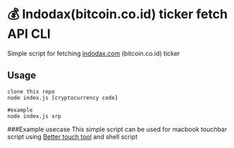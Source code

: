 # 💰 Indodax(bitcoin.co.id) ticker fetch API CLI

Simple script for fetching [indodax.com](https://www.indodax.com) (bitcoin.co.id) ticker

## Usage

```
clone this repo
node index.js [cryptocurrency code]

#example
node index.js xrp
```

###Example usecase
This simple script can be used for macbook touchbar script using [Better touch tool](https://folivora.ai/) and shell script
